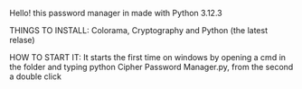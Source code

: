 Hello! this password manager in made with Python 3.12.3

THINGS TO INSTALL:
Colorama,
Cryptography and
Python (the latest relase)

HOW TO START IT:
It starts the first time on windows by opening a cmd in the folder and typing python Cipher Password Manager.py, from the second a double click

